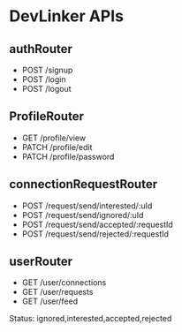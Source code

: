 # DevLinker APIs

## authRouter

- POST /signup
- POST /login
- POST /logout

## ProfileRouter

- GET /profile/view
- PATCH /profile/edit
- PATCH /profile/password

## connectionRequestRouter

- POST /request/send/interested/:uId
- POST /request/send/ignored/:uId
- POST /request/send/accepted/:requestId
- POST /request/send/rejected/:requestId

## userRouter

- GET /user/connections
- GET /user/requests
- GET /user/feed

Status: ignored,interested,accepted,rejected
